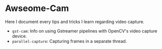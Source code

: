 # Awseome-Cam
Here I document every tips and tricks I learn regarding video capture.

- `gst-cam`: Info on using Gstreamer pipelines with OpenCV's video capture device.
- `parallel-capture`: Capturing frames in a separate thread.
